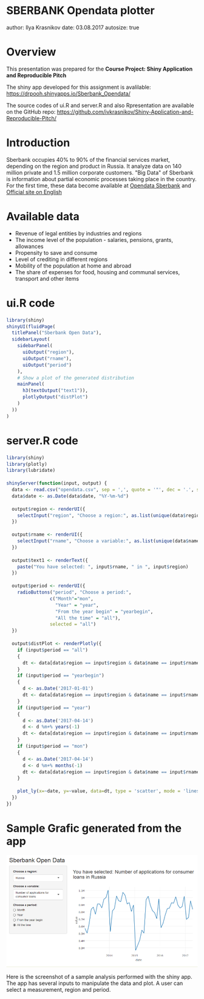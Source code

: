 SBERBANK Opendata plotter
========================================================
author: Ilya Krasnikov
date: 03.08.2017
autosize: true

Overview
========================================================

This presentation was prepared for the **Course Project: Shiny Application and Reproducible Pitch**

The shiny app developed for this assignment is avalilable: https://drpooh.shinyapps.io/Sberbank_Opendata/

The source codes of ui.R and server.R and also Rpresentation are available on the GitHub repo: https://github.com/ivkrasnikov/Shiny-Application-and-Reproducible-Pitch/

Introduction
========================================================

Sberbank occupies 40% to 90% of the financial services market, depending on the region and product in Russia. It analyze data on 140 million private and 1.5 million corporate customers.
"Big Data" of Sberbank is information about partial economic processes taking place in the country. For the first time, these data become available at [Opendata Sberbank](http://www.sberbank.com/ru/opendata) and [Official site on English](http://www.sberbank.com)

Available data
========================================================

* Revenue of legal entities by industries and regions
* The income level of the population - salaries, pensions, grants, allowances
* Propensity to save and consume
* Level of crediting in different regions
* Mobility of the population at home and abroad
* The share of expenses for food, housing and communal services, transport and other items

ui.R code
========================================================


```r
library(shiny)
shinyUI(fluidPage(
  titlePanel("Sberbank Open Data"),
  sidebarLayout(
    sidebarPanel(
      uiOutput("region"),
      uiOutput("rname"),
      uiOutput("period")
    ),
    # Show a plot of the generated distribution
    mainPanel(
      h3(textOutput("text1")),
      plotlyOutput("distPlot")
    )
  ))
)
```

server.R code
========================================================


```r
library(shiny)
library(plotly)
library(lubridate)

shinyServer(function(input, output) {
  data <- read.csv("opendata.csv", sep = ',', quote = '"', dec = '.', stringsAsFactors = FALSE)
  data$date <- as.Date(data$date, "%Y-%m-%d")
  
  output$region <- renderUI({
    selectInput("region", "Choose a region:", as.list(unique(data$region)), selected = levels(data$region)[60] ) 
  })
  
  output$rname <- renderUI({
    selectInput("rname", "Choose a variable:", as.list(unique(data$name)), selected = levels(data$name)[1]) 
  })  
  
  output$text1 <- renderText({ 
    paste("You have selected: ", input$rname, " in ", input$region)
  })
  
  output$period <- renderUI({
    radioButtons("period", "Choose a period:", 
                c("Month"="mon",
                  "Year" = "year",
                  "From the year begin" = "yearbegin",
                  "All the time" = "all"),
                selected = "all")
  })
  
  output$distPlot <- renderPlotly({
    if (input$period == "all")
    {
      dt <- data[data$region == input$region & data$name == input$rname, ]
    }
    if (input$period == "yearbegin")
    {
      d <- as.Date('2017-01-01')
      dt <- data[data$region == input$region & data$name == input$rname & data$date >= d, ]
    }
    if (input$period == "year")
    {
      d <- as.Date('2017-04-14')
      d <- d %m+% years(-1)
      dt <- data[data$region == input$region & data$name == input$rname & data$date >= d, ]
    }
    if (input$period == "mon")
    {
      d <- as.Date('2017-04-14')
      d <- d %m+% months(-1)
      dt <- data[data$region == input$region & data$name == input$rname & data$date >= d, ]
    }
    
    plot_ly(x=~date, y=~value, data=dt, type = 'scatter', mode = 'lines')
  })
})
```

Sample Grafic generated from the app
========================================================

![Main screenshot](Presentation-figure/sample.png)

Here is the screenshot of a sample analysis performed with the shiny app. The app has several inputs to manipulate the data and plot. A user can select a measurement, region and period. 
